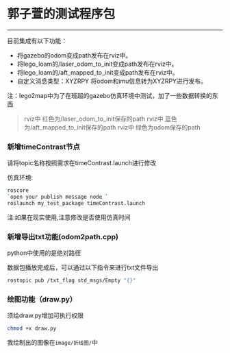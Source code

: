 # 郭子萱的测试程序包
---

目前集成有以下功能：

* 将gazebo的odom变成path发布在rviz中。
* 将lego_loam的/laser_odom_to_init变成path发布在rviz中。
* 将lego_loam的/aft_mapped_to_init变成path发布在rviz中。
* 自定义消息类型：XYZRPY 将odom和imu信息转为XYZRPY进行发布。


注：lego2map中为了在班超的gazebo仿真环境中测试，加了一些数据转换的东西

>rviz中 红色为/laser_odom_to_init保存的path
>rviz中 蓝色为/aft_mapped_to_init保存的path
>rviz中 绿色为odom保存的path


### 新增timeContrast节点

请将topic名称按照需求在timeContrast.launch进行修改

仿真环境:
```bash
roscore
`open your publish message node `
roslaunch my_test_package timeContrast.launch
```

注:如果在现实使用,注意修改是否使用仿真时间

### 新增导出txt功能(odom2path.cpp)

python中使用的是绝对路径

数据包播放完成后，可以通过以下指令来进行txt文件导出

```bash
rostopic pub /txt_flag std_msgs/Empty "{}"
```

### 绘图功能（draw.py）

须给draw.py增加可执行权限

```bash
chmod +x draw.py
```

我绘制出的图像在`image/折线图/`中